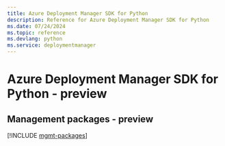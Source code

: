 ```yaml
---
title: Azure Deployment Manager SDK for Python
description: Reference for Azure Deployment Manager SDK for Python
ms.date: 07/24/2024
ms.topic: reference
ms.devlang: python
ms.service: deploymentmanager
---
```

# Azure Deployment Manager SDK for Python - preview

## Management packages - preview
[!INCLUDE [mgmt-packages](deployment-manager-mgmt-index.md)]